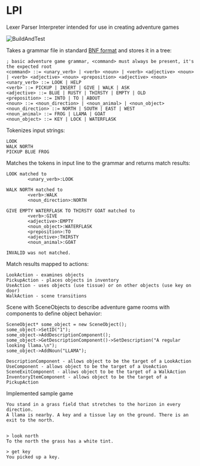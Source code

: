 # LPI
Lexer Parser Interpreter intended for use in creating adventure games

![BuildAndTest](https://github.com/kingdiesel/LPI/actions/workflows/BuildAndTest.yml/badge.svg)

Takes a grammar file in standard [BNF format](https://en.wikipedia.org/wiki/Backus%E2%80%93Naur_form) and stores it in a tree:
```
; basic adventure game grammar, <command> must always be present, it's the expected root
<command> ::= <unary_verb> | <verb> <noun> | <verb> <adjective> <noun> | <verb> <adjective> <noun> <preposition> <adjective> <noun>
<unary_verb> ::= LOOK | HELP
<verb> ::= PICKUP | INSERT | GIVE | WALK | ASK
<adjective> ::= BLUE | RUSTY | THIRSTY | EMPTY | OLD
<preposition> ::= INTO | TO | ABOUT
<noun> ::= <noun_direction> | <noun_animal> | <noun_object>
<noun_direction> ::= NORTH | SOUTH | EAST | WEST
<noun_animal> ::= FROG | LLAMA | GOAT
<noun_object> ::= KEY | LOCK | WATERFLASK
```

Tokenizes input strings:
```
LOOK
WALK NORTH
PICKUP BLUE FROG
```

Matches the tokens in input line to the grammar and returns match results:
```
LOOK matched to
        <unary_verb>:LOOK

WALK NORTH matched to
        <verb>:WALK
        <noun_direction>:NORTH

GIVE EMPTY WATERFLASK TO THIRSTY GOAT matched to
        <verb>:GIVE
        <adjective>:EMPTY
        <noun_object>:WATERFLASK
        <preposition>:TO
        <adjective>:THIRSTY
        <noun_animal>:GOAT

INVALID was not matched.
```

Match results mapped to actions:
```
LookAction - examines objects
PickupAction - places objects in inventory
UseAction - uses objects (use tissue) or on other objects (use key on door)
WalkAction - scene transitions
```

Scene with SceneObjects to describe adventure game rooms with components to define object behavior:
```
SceneObject* some_object = new SceneObject();
some_object->SetID("1");
some_object->AddDescriptionComponent();
some_object->GetDescriptionComponent()->SetDescription("A regular looking llama.\n");
some_object->AddNoun("LLAMA");
       
DescriptionComponent - allows object to be the target of a LookAction
UseComponent - allows object to be the target of a UseAction
SceneExitComponent - allows object to be the target of a WalkAction
InventoryItemComponent - allows object to be the target of a PickupAction
```

Implemented sample game
```
You stand in a grass field that stretches to the horizon in every direction.
A llama is nearby. A key and a tissue lay on the ground. There is an exit to the north.


> look north
To the north the grass has a white tint.

> get key
You picked up a key.
```

